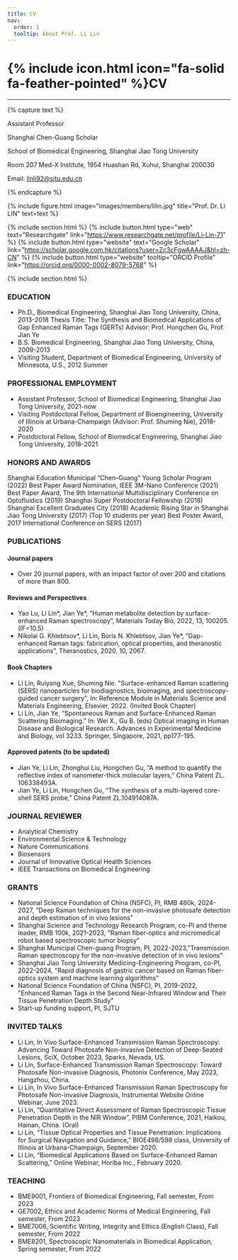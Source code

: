 ```yaml
---
title: CV
nav:
  order: 1
  tooltip: About Prof. Li Lin
---
```


# {% include icon.html icon="fa-solid fa-feather-pointed" %}CV

---


{% capture text %}

Assistant Professor

Shanghai Chen-Guang Scholar 

School of Biomedical Engineering, Shanghai Jiao Tong University 

Room 207 Med-X Institute, 1954 Huashan Rd, Xuhui, Shanghai 200030

Email: linli92@sjtu.edu.cn

{% endcapture %}

{%
  include figure.html
  image="images/members/lilin.jpg"
  title="Prof. Dr. Li LIN"
  text=text
%}

{% include section.html %}
{%
  include button.html
  type="web"
  text="Researchgate"
  link="https://www.researchgate.net/profile/Li-Lin-71"
%}
{%
  include button.html
  type="website"
  text="Google Scholar"
  link="https://scholar.google.com.hk/citations?user=Zc3cFgwAAAAJ&hl=zh-CN"
%}
{%
  include button.html
  type="website"
  tooltip="ORCID Profile"
  link="https://orcid.org/0000-0002-8079-5768"
%}

{% include section.html %}
### EDUCATION                                                                
- Ph.D., Biomedical Engineering, Shanghai Jiao Tong University, China, 2013-2018
Thesis Title: The Synthesis and Biomedical Applications of Gap Enhanced Raman Tags (GERTs)
Advisor: Prof. Hongchen Gu, Prof. Jian Ye
- B.S.	Biomedical Engineering, Shanghai Jiao Tong University, China, 2009-2013
- Visiting Student, Department of Biomedical Engineering, University of Minnesota, U.S., 2012 Summer
### PROFESSIONAL EMPLOYMENT 
- Assistant Professor, School of Biomedical Engineering, Shanghai Jiao Tong University, 2021-now
- Visiting Postdoctoral Fellow, Department of Bioengineering, University of Illinois at Urbana-Champaign (Advisor: Prof. Shuming Nie), 2018-2020
- Postdoctoral Fellow, School of Biomedical Engineering, Shanghai Jiao Tong University, 2018-2021
### HONORS AND AWARDS                                                                  
Shanghai Education Municipal “Chen-Guang” Young Scholar Program (2022)
Best Paper Award Nomination, IEEE 3M-Nano Conference (2021)
Best Paper Award, The 9th International Multidisciplinary Conference on Optofluidics (2019)
Shanghai Super Postdoctoral Fellowship (2018)
Shanghai Excellent Graduates City (2018)
Academic Rising Star in Shanghai Jiao Tong University (2017) (Top 10 students per year)
Best Poster Award, 2017 International Conference on SERS (2017)
### PUBLICATIONS
#### Journal papers
- Over 20 journal papers, with an impact factor of over 200 and citations of more than 800. 
#### Reviews and Perspectives
- Yao Lu, Li Lin*, Jian Ye*, “Human metabolite detection by surface-enhanced Raman spectroscopy”, Materials Today Bio, 2022, 13, 100205. (IF=10.5)
- Nikolai G. Khlebtsov*, Li Lin, Boris N. Khlebtsov, Jian Ye*, “Gap-enhanced Raman tags: fabrication, optical properties, and theranostic applications”, Theranostics, 2020, 10, 2067. 
#### Book Chapters
- Li Lin, Ruiyang Xue, Shuming Nie. "Surface-enhanced Raman scattering (SERS) nanoparticles for biodiagnostics, bioimaging, and spectroscopy-guided cancer surgery", In: Reference Module in Materials Science and Materials Engineering, Elsevier, 2022. (Invited Book Chapter)
- Li Lin, Jian Ye, “Spontaneous Raman and Surface-Enhanced Raman Scattering Bioimaging.” In: Wei X., Gu B. (eds) Optical imaging in Human Disease and Biological Research. Advances in Experimental Medicine and Biology, vol 3233. Springer, Singapore, 2021, pp177-195. 
#### Approved patents (to be updated)
-	Jian Ye, Li Lin, Zhonghui Liu, Hongchen Gu, “A method to quantify the reflective index of nanometer-thick molecular layers,” China Patent ZL. 106338493A.
- Jian Ye, Li Lin, Hongchen Gu, “The synthesis of a multi-layered core-shell SERS probe,” China Patent ZL.104914087A.                                                     
### JOURNAL REVIEWER
- Analytical Chemistry
- Environmental Science & Technology
- Nature Communications
- Biosensors
- Journal of Innovative Optical Health Sciences
- IEEE Transactions on Biomedical Engineering
### GRANTS
- National Science Foundation of China (NSFC), PI, RMB 480k, 2024-2027, "Deep Raman techniques for the non-invasive photosafe detection and depth estimation of in vivo lesions"
- Shanghai Science and Technology Research Program, co-PI and theme leader, RMB 100k, 2021-2023, "Raman fiber-optics and micromedical robot based spectroscopic tumor biopsy"
- Shanghai Municipal Chen-guang Program, PI, 2022-2023,"Transmission Raman spectroscopy for the non-invasive  detection of in vivo lesions"
- Shanghai Jiao Tong University Medicing-Engineering Program, co-PI, 2022-2024, "Rapid diagnosis of gastric cancer based on Raman fiber-optics system and machine learning algorithms"
- National Science Foundation of China (NSFC), PI, 2019-2022, "Enhanced Raman Tags in the Second Near-Infrared Window and Their Tissue Penetration Depth Study"
- Start-up funding support, PI, SJTU
### INVITED TALKS
- Li Lin, In Vivo Surface-Enhanced Transmission Raman Spectroscopy: Advancing Toward Photosafe Non-invasive Detection of Deep-Seated Lesions, SciX, October 2023, Sparks, Nevada, US.
- Li Lin, Surface-Enhanced Transmission Raman Spectroscopy: Toward Photosafe Non-invasive Diagnosis, Photonix Conference, May 2023, Hangzhou, China.
- Li Lin, In Vivo Surface-Enhanced Transmission Raman Spectroscopy for Photosafe Non-invasive Diagnosis, Instrumental Website Online Webinar, June 2023.
- Li Lin, “Quantitative Direct Assessment of Raman Spectroscopic Tissue Penetration Depth in the NIR Window”, PIBM Conference, 2021, Haikou, Hainan, China. (Oral)
- Li Lin, “Tissue Optical Properties and Tissue Penetration: Implications for Surgical Navigation and Guidance,” BIOE498/598 class, University of Illinois at Urbana-Champaign, September 2020.
- Li Lin, “Biomedical Applications Based on Surface-Enhanced Raman Scattering,” Online Webinar, Horiba Inc., February 2020.
### TEACHING
- BME9001, Frontiers of Biomedical Engineering, Fall semester, From 2023
- GE7002, Ethics and Academic Norms of Medical Engineering, Fall semester, From 2023
- BME7006, Scientific Writing, Integrity and Ethics (English Class), Fall semester, From 2022
- BME8201, Spectroscopic Nanomaterials in Biomedical Application, Spring semester, From 2022
